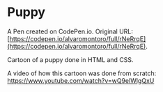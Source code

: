 # Puppy

A Pen created on CodePen.io. Original URL: [https://codepen.io/alvaromontoro/full/rNeRrqE](https://codepen.io/alvaromontoro/full/rNeRrqE).

Cartoon of a puppy done in HTML and CSS.

A video of how this cartoon was done from scratch: https://www.youtube.com/watch?v=wQ9elWlgQxU
